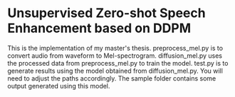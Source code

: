 # Unsupervised Zero-shot Speech Enhancement based on DDPM
 This is the implementation of my master's thesis. 
 preprocess_mel.py is to convert audio from waveform to Mel-spectrogram.
 diffusion_mel.py uses the processed data from preprocess_mel.py to train the model.
 test.py is to generate results using the model obtained from diffusion_mel.py.
 You will need to adjust the paths accordingly.
 The sample folder contains some output generated using this model.
